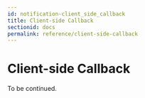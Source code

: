 ```yaml
---
id: notification-client_side_callback
title: Client-side Callback
sectionid: docs
permalink: reference/client-side-callback
---
```


# Client-side Callback

To be continued.
